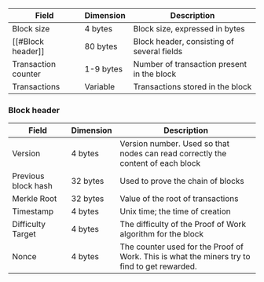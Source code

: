 
| Field               | Dimension | Description                                |
| ------------------- | --------- | ------------------------------------------ |
| Block size          | 4 bytes   | Block size, expressed in bytes             |
| [[#Block header]]   | 80 bytes  | Block header, consisting of several fields |
| Transaction counter | 1-9 bytes | Number of transaction present in the block |
| Transactions        | Variable  | Transactions stored in the block           |


### Block header

| Field               | Dimension | Description                                                                                  |
| ------------------- | --------- | -------------------------------------------------------------------------------------------- |
| Version             | 4 bytes   | Version number. Used so that nodes can read correctly the content of each block              |
| Previous block hash | 32 bytes  | Used to prove the chain of blocks                                                            |
| Merkle Root         | 32 bytes  | Value of the root of transactions                                                            |
| Timestamp           | 4 bytes   | Unix time; the time of creation                                                              |
| Difficulty Target   | 4 bytes   | The difficulty of the Proof of Work algorithm for the block                                  |
| Nonce               | 4 bytes   | The counter used for the Proof of Work. This is what the miners try to find to get rewarded. |

